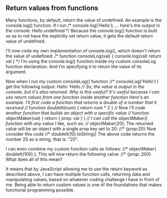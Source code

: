 ## Return values from functions
Many functions, by default, return the value of undefined.
An example is the console.log() function.
If I run
/* 
console.log('Hello');
... here's the output in the console:
Hello
undefined
*/
Because the console.log() function is built so as to not have the explicitly set return value, it gets the default return value of undefined.

I'll now code my own implementation of console.log(), which doesn't return the value of undefined:
/*
function consoleLog(val) {
    console.log(val)
    return val
}
*/
I'm using the console.log() function inside my custom consoleLog function declaration. And I'm specifying it to return the value of its argument.

Now when I run my custom consoleLog() function
//*
consoleLog('Hello')
I get the following output:
Hello
'Hello
*//
So, the value is output in the console, but it's also returned.
Why is this useful?
It's useful because I can use return values from one function inside another function
Here's an example.
I'll first code a function that returns a double of a number that it received
//*
function doubleIt(num) {
    return num * 2
}
*//
Now I'll code another function that builds an object with a specific value
//*
function objectMaker(val) {
    return {
        prop: val
    }
}
*//
I can call the objectMaker() function with any value I like, such as:
//* objectMaker(20);
The returned value will be an object with a single prop key set to 20:
//* {prop:20}
Now consider this code
//* doubleIt(10).toString()
The above code returns the number 20 as a string, that is: "20".

I can even combine my custom function calls as follows:
//* objectMaker( doubleIt(100) );
This will now return the following value:
//* {prop: 200}
What does all of this mean?

It means that by JavaScript allowing me to use the return keyword as described above, I can have multiple function calls, returning data and manipulating values, based on whatever coding challenge I have in front of me.
Being able to return custom values is one of the foundations that makes functional programming possible.